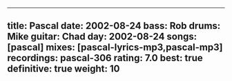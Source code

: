 
---
title: Pascal
date: 2002-08-24
bass:	Rob
drums:	Mike
guitar:	Chad
day: 2002-08-24
songs: [pascal]
mixes: [pascal-lyrics-mp3,pascal-mp3]
recordings: pascal-306
rating: 7.0
best: true
definitive: true
weight: 10
---
